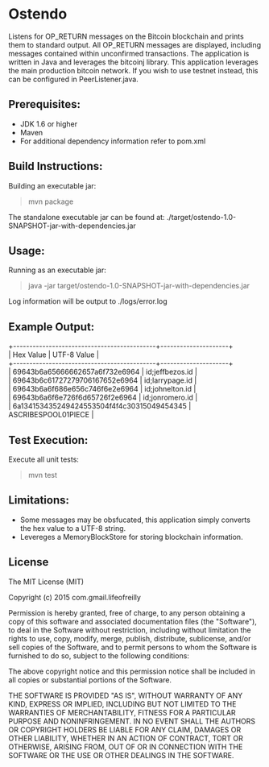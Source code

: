 Ostendo
=======
Listens for OP_RETURN messages on the Bitcoin blockchain and prints them to standard output. All OP_RETURN messages are displayed, including messages contained within unconfirmed transactions. The application is written in Java and leverages the bitcoinj library. This application leverages the main production bitcoin network. If you wish to use testnet instead, this can be configured in PeerListener.java.

Prerequisites:
-------------------------

* JDK 1.6 or higher
* Maven
* For additional dependency information refer to pom.xml

Build Instructions:
-------------------------

Building an executable jar:
> mvn package

The standalone executable jar can be found at: ./target/ostendo-1.0-SNAPSHOT-jar-with-dependencies.jar

Usage:
-------------------------

Running as an executable jar:

> java -jar target/ostendo-1.0-SNAPSHOT-jar-with-dependencies.jar

Log information will be output to ./logs/error.log

Example Output:
-------------------------

+--------------------------------------------+---------------------+     
| Hex Value                                  | UTF-8 Value         |   
+--------------------------------------------+---------------------+   
| 69643b6a65666662657a6f732e6964             | id;jeffbezos.id     |   
| 69643b6c61727279706167652e6964             | id;larrypage.id     |   
| 69643b6a6f686e656c746f6e2e6964             | id;johnelton.id     |   
| 69643b6a6f6e726f6d65726f2e6964             | id;jonromero.id     |   
| 6a134153435249424553504f4f4c30315049454345 | ASCRIBESPOOL01PIECE |   

Test Execution:
-------------------------

Execute all unit tests:
> mvn test

Limitations:
-------------------------

* Some messages may be obsfucated, this application simply converts the hex value to a UTF-8 string.
* Levereges a MemoryBlockStore for storing blockchain information.

License
-------------------------

The MIT License (MIT)

Copyright (c) 2015 com.gmail.lifeofreilly

Permission is hereby granted, free of charge, to any person obtaining a copy
of this software and associated documentation files (the "Software"), to deal
in the Software without restriction, including without limitation the rights
to use, copy, modify, merge, publish, distribute, sublicense, and/or sell
copies of the Software, and to permit persons to whom the Software is
furnished to do so, subject to the following conditions:

The above copyright notice and this permission notice shall be included in all
copies or substantial portions of the Software.

THE SOFTWARE IS PROVIDED "AS IS", WITHOUT WARRANTY OF ANY KIND, EXPRESS OR
IMPLIED, INCLUDING BUT NOT LIMITED TO THE WARRANTIES OF MERCHANTABILITY,
FITNESS FOR A PARTICULAR PURPOSE AND NONINFRINGEMENT. IN NO EVENT SHALL THE
AUTHORS OR COPYRIGHT HOLDERS BE LIABLE FOR ANY CLAIM, DAMAGES OR OTHER
LIABILITY, WHETHER IN AN ACTION OF CONTRACT, TORT OR OTHERWISE, ARISING FROM,
OUT OF OR IN CONNECTION WITH THE SOFTWARE OR THE USE OR OTHER DEALINGS IN THE
SOFTWARE.


